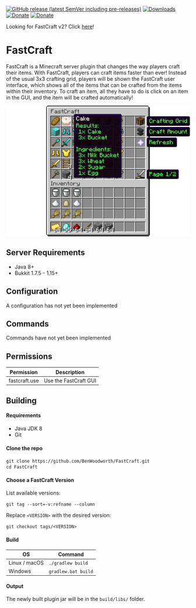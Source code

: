 [![GitHub release (latest SemVer including pre-releases)](https://img.shields.io/github/v/release/BenWoodworth/FastCraft?include_prereleases)](https://github.com/BenWoodworth/FastCraft/releases)
[![Downloads](https://img.shields.io/github/downloads/BenWoodworth/FastCraft/total.svg)](https://github.com/BenWoodworth/FastCraft/releases)
[![Donate](https://img.shields.io/badge/stats-Bukkit-blue)](https://bstats.org/plugin/bukkit/FastCraft/1381)
[![Donate](https://img.shields.io/badge/donate-PayPal-yellow)](https://paypal.me/BenWoodworth)

Looking for FastCraft v2? Click [here](https://github.com/BenWoodworth/FastCraft/tree/v2/master)!

# FastCraft
FastCraft is a Minecraft server plugin that changes the
way players craft their items.
With FastCraft, players can craft items faster than ever!
Instead of the usual 3x3 crafting grid, players will be shown
the FastCraft user interface, which shows all of the items
that can be crafted from the items within their inventory.
To craft an item, all they have to do is click on an item in
the GUI, and the item will be crafted automatically!

<p align="center">
    <img src="assets/demo-centered.png" alt="FastCraft GUI" />
</p>

## Server Requirements
- Java 8+
- Bukkit 1.7.5 - 1.15+

## Configuration
A configuration has not yet been implemented

## Commands
Commands have not yet been implemented

## Permissions
| Permission    | Description           |
|---------------|-----------------------|
| fastcraft.use | Use the FastCraft GUI |

## Building
#### Requirements
- Java JDK 8
- Git

#### Clone the repo
```
git clone https://github.com/BenWoodworth/FastCraft.git
cd FastCraft
```

#### Choose a FastCraft Version
List available versions:
```
git tag --sort=-v:refname --column

```

Replace `<VERSION>` with the desired version:
```
git checkout tags/<VERSION>
```

#### Build

| OS            | Command             |
|---------------|---------------------|
| Linux / macOS | `./gradlew build`   |
| Windows       | `gradlew.bat build` |

#### Output
The newly built plugin jar will be in the `build/libs/` folder.
